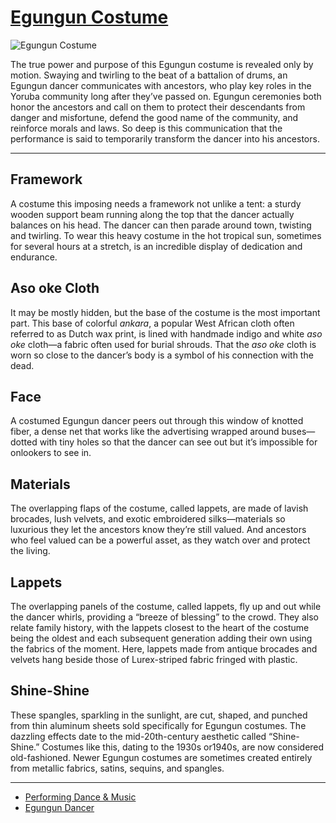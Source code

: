# [Egungun Costume](http://artstories.artsmia.org/#/o/111893)
![Egungun Costume](http://api.artsmia.org/images/111893/medium.jpg)

The true power and purpose of this Egungun costume is revealed only by motion. Swaying and twirling to the beat of a battalion of drums, an Egungun dancer communicates with ancestors, who play key roles in the Yoruba community long after they’ve passed on. Egungun ceremonies both honor the ancestors and call on them to protect their descendants from danger and misfortune, defend the good name of the community, and reinforce morals and laws. So deep is this communication that the performance is said to temporarily transform the dancer into his ancestors.

---

## Framework

A costume this imposing needs a framework not unlike a tent: a sturdy wooden support beam running along the top that the dancer actually balances on his head. The dancer can then parade around town, twisting and twirling. To wear this heavy costume in the hot tropical sun, sometimes for several hours at a stretch, is an incredible display of dedication and endurance.

## Aso oke Cloth

It may be mostly hidden, but the base of the costume is the most important part. This base of colorful *ankara*, a popular West African cloth often referred to as Dutch wax print, is lined with handmade indigo and white *aso oke* cloth—a fabric often used for burial shrouds. That the *aso oke* cloth is worn so close to the dancer’s body is a symbol of his connection with the dead.

## Face

A costumed Egungun dancer peers out through this window of knotted fiber, a dense net that works like the advertising wrapped around buses—dotted with tiny holes so that the dancer can see out but it’s impossible for onlookers to see in.

## Materials

The overlapping flaps of the costume, called lappets, are made of lavish brocades, lush velvets, and exotic embroidered silks—materials so luxurious they let the ancestors know they’re still valued. And ancestors who feel valued can be a powerful asset, as they watch over and protect the living.

## Lappets

The overlapping panels of the costume, called lappets, fly up and out while the dancer whirls, providing a “breeze of blessing” to the crowd. They also relate family history, with the lappets closest to the heart of the costume being the oldest and each subsequent generation adding their own using the fabrics of the moment. Here, lappets made from antique brocades and velvets hang beside those of Lurex-striped fabric fringed with plastic.

## Shine-Shine

These spangles, sparkling in the sunlight, are cut, shaped, and punched from thin aluminum sheets sold specifically for Egungun costumes. The dazzling effects date to the mid-20th-century aesthetic called “Shine-Shine.” Costumes like this, dating to the 1930s or1940s, are now considered old-fashioned. Newer Egungun costumes are sometimes created entirely from metallic fabrics, satins, sequins, and spangles.

---

* [Performing Dance & Music](../stories/performing-dance-music.md)
* [Egungun Dancer](../stories/egungun-dancer.md)
